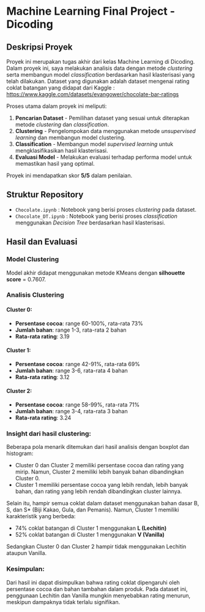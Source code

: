 # Machine Learning Final Project - Dicoding

## Deskripsi Proyek

Proyek ini merupakan tugas akhir dari kelas Machine Learning di Dicoding. Dalam proyek ini, saya melakukan analisis data dengan metode *clustering* serta membangun model *classification* berdasarkan hasil klasterisasi yang telah dilakukan. Dataset yang digunakan adalah dataset mengenai rating coklat batangan yang didapat dari Kaggle : https://www.kaggle.com/datasets/evangower/chocolate-bar-ratings



Proses utama dalam proyek ini meliputi:

1. **Pencarian Dataset** - Pemilihan dataset yang sesuai untuk diterapkan metode *clustering* dan *classification*.
3. **Clustering** - Pengelompokan data menggunakan metode *unsupervised learning* dan membangun model clustering.
4. **Classification** - Membangun model *supervised learning* untuk mengklasifikasikan hasil klasterisasi.
5. **Evaluasi Model** - Melakukan evaluasi terhadap performa model untuk memastikan hasil yang optimal.

Proyek ini mendapatkan skor **5/5** dalam penilaian.

## Struktur Repository

- `Chocolate.ipynb` : Notebook yang berisi proses *clustering* pada dataset.
- `Chocolate_DT.ipynb` : Notebook yang berisi proses *classification* menggunakan *Decision Tree* berdasarkan hasil klasterisasi.

## Hasil dan Evaluasi

### Model Clustering
Model akhir didapat menggunakan metode KMeans dengan **silhouette score** = 0.7607.

### Analisis Clustering

#### Cluster 0:
- **Persentase cocoa**: range 60-100%, rata-rata 73%
- **Jumlah bahan**: range 1-3, rata-rata 2 bahan
- **Rata-rata rating**: 3.19

#### Cluster 1:
- **Persentase cocoa**: range 42-91%, rata-rata 69%
- **Jumlah bahan**: range 3-6, rata-rata 4 bahan
- **Rata-rata rating**: 3.12

#### Cluster 2:
- **Persentase cocoa**: range 58-99%, rata-rata 71%
- **Jumlah bahan**: range 3-4, rata-rata 3 bahan
- **Rata-rata rating**: 3.24

### Insight dari hasil clustering:
Beberapa pola menarik ditemukan dari hasil analisis dengan boxplot dan histogram:

- Cluster 0 dan Cluster 2 memiliki persentase cocoa dan rating yang mirip. Namun, Cluster 2 memiliki lebih banyak bahan dibandingkan Cluster 0.
- Cluster 1 memiliki persentase cocoa yang lebih rendah, lebih banyak bahan, dan rating yang lebih rendah dibandingkan cluster lainnya.

Selain itu, hampir semua coklat dalam dataset menggunakan bahan dasar B, S, dan S* (Biji Kakao, Gula, dan Pemanis). Namun, Cluster 1 memiliki karakteristik yang berbeda:

- 74% coklat batangan di Cluster 1 menggunakan **L (Lechitin)**
- 52% coklat batangan di Cluster 1 menggunakan **V (Vanilla)**

Sedangkan Cluster 0 dan Cluster 2 hampir tidak menggunakan Lechitin ataupun Vanilla.

### Kesimpulan:
Dari hasil ini dapat disimpulkan bahwa rating coklat dipengaruhi oleh persentase cocoa dan bahan tambahan dalam produk. Pada dataset ini, penggunaan Lechitin dan Vanilla mungkin menyebabkan rating menurun, meskipun dampaknya tidak terlalu signifikan.


